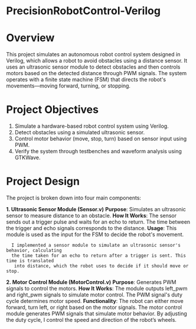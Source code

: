 # PrecisionRobotControl-Verilog

  # Overview
   This project simulates an autonomous robot control system designed in Verilog, which allows a 
   robot to avoid obstacles using a distance sensor. It uses an ultrasonic sensor module to detect 
   obstacles and then controls motors based on the detected distance through PWM signals. The 
   system operates with a finite state machine (FSM) that directs the robot's movements—moving 
   forward, turning, or stopping.
   
# Project Objectives
  1. Simulate a hardware-based robot control system using Verilog.
  2. Detect obstacles using a simulated ultrasonic sensor.
  3. Control motor behavior (move, stop, turn) based on sensor input using PWM.
  4. Verify the system through testbenches and waveform analysis using GTKWave.

# Project Design
The project is broken down into four main components:

   __1. Ultrasonic Sensor Module (Sensor.v)__
        **Purpose**: Simulates an ultrasonic sensor to measure distance to an obstacle.
        **How It Works**: The sensor sends out a trigger pulse and waits for an echo to return. 
                        The time between the trigger and echo signals corresponds to the 
                               distance.
        **Usage**: This module is used as the input for the FSM to decide the robot's movement.
        
      I implemented a sensor module to simulate an ultrasonic sensor's behavior, calculating 
      the time taken for an echo to return after a trigger is sent. This time is translated 
       into distance, which the robot uses to decide if it should move or stop.
       
   __2. Motor Control Module (MotorControl.v)__
       **Purpose**: Generates PWM signals to control the motors.
       **How It Works**: The module outputs left_pwm and right_pwm signals to simulate motor 
                         control. The PWM signal's duty cycle determines motor speed.
      **Functionality**: The robot can either move forward, turn left, or right based on the 
                         motor signals.
         The motor control module generates PWM signals that simulate motor behavior. By 
         adjusting the duty cycle, I control the speed and direction of the robot’s wheels.






